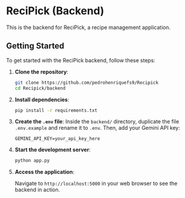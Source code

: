 # ReciPick (Backend)

This is the backend for ReciPick, a recipe management application.

## Getting Started

To get started with the ReciPick backend, follow these steps:

1. **Clone the repository**:

   ```bash
   git clone https://github.com/pedrohenriquefs9/Recipick
   cd Recipick/backend
   ```

2. **Install dependencies**:

   ```bash
   pip install -r requirements.txt
   ```

3. **Create the `.env` file**:
    Inside the `backend/` directory, duplicate the file `.env.example` and rename it to `.env`. Then, add your Gemini API key:

    ```text
    GEMINI_API_KEY=your_api_key_here
    ```

4. **Start the development server**:

   ```bash
   python app.py
   ```

5. **Access the application**:

   Navigate to `http://localhost:5000` in your web browser to see the backend in action.
